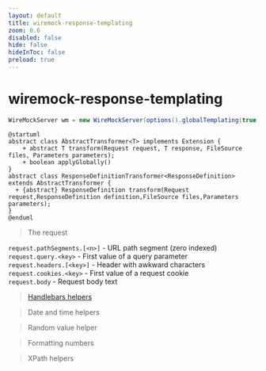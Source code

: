 ```yaml
---
layout: default 
title: wiremock-response-templating  
zoom: 0.6   
disabled: false 
hide: false 
hideInToc: false    
preload: true   
---
```



# wiremock-response-templating   


```java
WireMockServer wm = new WireMockServer(options().globalTemplating(true));
```



```plantuml
@startuml
abstract class AbstractTransformer<T> implements Extension {
    + abstract T transform(Request request, T response, FileSource files, Parameters parameters);
    + boolean applyGlobally()
}
abstract class ResponseDefinitionTransformer<ResponseDefinition> extends AbstractTransformer {
  + {abstract} ResponseDefinition transform(Request request,ResponseDefinition definition,FileSource files,Parameters parameters);
}
@enduml
```

> The request    

`request.pathSegments.[<n>]` - URL path segment (zero indexed)     
`request.query.<key>` - First value of a query parameter     
`request.headers.[<key>]` - Header with awkward characters        
`request.cookies.<key>` - First value of a request cookie    
`request.body` - Request body text    


> [Handlebars helpers](https://wiremock.org/docs/response-templating/#handlebars-helpers)    

> Date and time helpers     

> Random value helper    

> Formatting numbers    

> XPath helpers     
